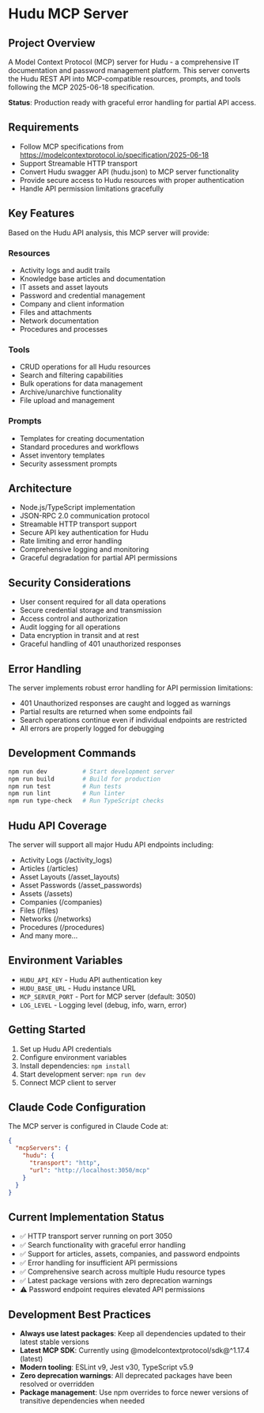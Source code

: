 # Hudu MCP Server

## Project Overview
A Model Context Protocol (MCP) server for Hudu - a comprehensive IT documentation and password management platform. This server converts the Hudu REST API into MCP-compatible resources, prompts, and tools following the MCP 2025-06-18 specification.

**Status**: Production ready with graceful error handling for partial API access.

## Requirements
- Follow MCP specifications from https://modelcontextprotocol.io/specification/2025-06-18
- Support Streamable HTTP transport
- Convert Hudu swagger API (hudu.json) to MCP server functionality
- Provide secure access to Hudu resources with proper authentication
- Handle API permission limitations gracefully

## Key Features
Based on the Hudu API analysis, this MCP server will provide:

### Resources
- Activity logs and audit trails
- Knowledge base articles and documentation
- IT assets and asset layouts
- Password and credential management
- Company and client information
- Files and attachments
- Network documentation
- Procedures and processes

### Tools
- CRUD operations for all Hudu resources
- Search and filtering capabilities
- Bulk operations for data management
- Archive/unarchive functionality
- File upload and management

### Prompts
- Templates for creating documentation
- Standard procedures and workflows
- Asset inventory templates
- Security assessment prompts

## Architecture
- Node.js/TypeScript implementation
- JSON-RPC 2.0 communication protocol
- Streamable HTTP transport support
- Secure API key authentication for Hudu
- Rate limiting and error handling
- Comprehensive logging and monitoring
- Graceful degradation for partial API permissions

## Security Considerations
- User consent required for all data operations
- Secure credential storage and transmission
- Access control and authorization
- Audit logging for all operations
- Data encryption in transit and at rest
- Graceful handling of 401 unauthorized responses

## Error Handling
The server implements robust error handling for API permission limitations:
- 401 Unauthorized responses are caught and logged as warnings
- Partial results are returned when some endpoints fail
- Search operations continue even if individual endpoints are restricted
- All errors are properly logged for debugging

## Development Commands
```bash
npm run dev          # Start development server
npm run build        # Build for production
npm run test         # Run tests
npm run lint         # Run linter
npm run type-check   # Run TypeScript checks
```

## Hudu API Coverage
The server will support all major Hudu API endpoints including:
- Activity Logs (/activity_logs)
- Articles (/articles)
- Asset Layouts (/asset_layouts)
- Asset Passwords (/asset_passwords)
- Assets (/assets)
- Companies (/companies)
- Files (/files)
- Networks (/networks)
- Procedures (/procedures)
- And many more...

## Environment Variables
- `HUDU_API_KEY` - Hudu API authentication key
- `HUDU_BASE_URL` - Hudu instance URL
- `MCP_SERVER_PORT` - Port for MCP server (default: 3050)
- `LOG_LEVEL` - Logging level (debug, info, warn, error)

## Getting Started
1. Set up Hudu API credentials
2. Configure environment variables
3. Install dependencies: `npm install`
4. Start development server: `npm run dev`
5. Connect MCP client to server

## Claude Code Configuration
The MCP server is configured in Claude Code at:
```json
{
  "mcpServers": {
    "hudu": {
      "transport": "http",
      "url": "http://localhost:3050/mcp"
    }
  }
}
```

## Current Implementation Status
- ✅ HTTP transport server running on port 3050
- ✅ Search functionality with graceful error handling
- ✅ Support for articles, assets, companies, and password endpoints
- ✅ Error handling for insufficient API permissions
- ✅ Comprehensive search across multiple Hudu resource types
- ✅ Latest package versions with zero deprecation warnings
- ⚠️ Password endpoint requires elevated API permissions

## Development Best Practices
- **Always use latest packages**: Keep all dependencies updated to their latest stable versions
- **Latest MCP SDK**: Currently using @modelcontextprotocol/sdk@^1.17.4 (latest)
- **Modern tooling**: ESLint v9, Jest v30, TypeScript v5.9
- **Zero deprecation warnings**: All deprecated packages have been resolved or overridden
- **Package management**: Use npm overrides to force newer versions of transitive dependencies when needed